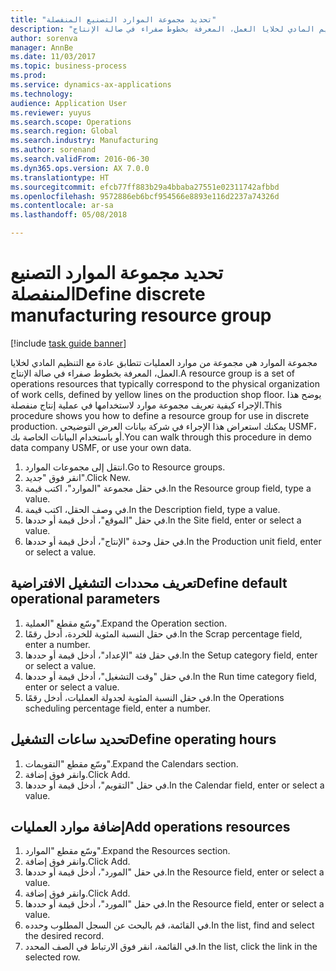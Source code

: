 ```yaml
--- 
title: "تحديد مجموعة الموارد التصنيع المنفصلة"
description: "مجموعة الموارد هي مجموعة من موارد العمليات تتطابق عادة مع التنظيم المادي لخلايا العمل، المعرفة بخطوط صفراء في صالة الإنتاج."
author: sorenva
manager: AnnBe
ms.date: 11/03/2017
ms.topic: business-process
ms.prod: 
ms.service: dynamics-ax-applications
ms.technology: 
audience: Application User
ms.reviewer: yuyus
ms.search.scope: Operations
ms.search.region: Global
ms.search.industry: Manufacturing
ms.author: sorenand
ms.search.validFrom: 2016-06-30
ms.dyn365.ops.version: AX 7.0.0
ms.translationtype: HT
ms.sourcegitcommit: efcb77ff883b29a4bbaba27551e02311742afbbd
ms.openlocfilehash: 9572886eb6bcf954566e8893e116d2237a74326d
ms.contentlocale: ar-sa
ms.lasthandoff: 05/08/2018

---
```

# <a name="define-discrete-manufacturing-resource-group"></a><span data-ttu-id="9d1e1-103">تحديد مجموعة الموارد التصنيع المنفصلة</span><span class="sxs-lookup"><span data-stu-id="9d1e1-103">Define discrete manufacturing resource group</span></span>

[!include [task guide banner](../../includes/task-guide-banner.md)]

<span data-ttu-id="9d1e1-104">مجموعة الموارد هي مجموعة من موارد العمليات تتطابق عادة مع التنظيم المادي لخلايا العمل، المعرفة بخطوط صفراء في صالة الإنتاج.</span><span class="sxs-lookup"><span data-stu-id="9d1e1-104">A resource group is a set of operations resources that typically correspond to the physical organization of work cells, defined by yellow lines on the production shop floor.</span></span> <span data-ttu-id="9d1e1-105">يوضح هذا الإجراء كيفية تعريف مجموعة موارد لاستخدامها في عملية إنتاج منفصلة.</span><span class="sxs-lookup"><span data-stu-id="9d1e1-105">This procedure shows you how to define a resource group for use in discrete production.</span></span> <span data-ttu-id="9d1e1-106">يمكنك استعراض هذا الإجراء في شركة بيانات العرض التوضيحي USMF، أو باستخدام البيانات الخاصة بك.</span><span class="sxs-lookup"><span data-stu-id="9d1e1-106">You can walk through this procedure in demo data company USMF, or use your own data.</span></span>

1. <span data-ttu-id="9d1e1-107">انتقل إلى مجموعات الموارد.</span><span class="sxs-lookup"><span data-stu-id="9d1e1-107">Go to Resource groups.</span></span>
2. <span data-ttu-id="9d1e1-108">انقر فوق "جديد".</span><span class="sxs-lookup"><span data-stu-id="9d1e1-108">Click New.</span></span>
3. <span data-ttu-id="9d1e1-109">في حقل مجموعة "الموارد"، اكتب قيمة.</span><span class="sxs-lookup"><span data-stu-id="9d1e1-109">In the Resource group field, type a value.</span></span>
4. <span data-ttu-id="9d1e1-110">في وصف الحقل، اكتب قيمة.</span><span class="sxs-lookup"><span data-stu-id="9d1e1-110">In the Description field, type a value.</span></span>
5. <span data-ttu-id="9d1e1-111">في حقل "الموقع"، أدخل قيمة أو حددها.</span><span class="sxs-lookup"><span data-stu-id="9d1e1-111">In the Site field, enter or select a value.</span></span>
6. <span data-ttu-id="9d1e1-112">في حقل وحدة "الإنتاج"، أدخل قيمة أو حددها.</span><span class="sxs-lookup"><span data-stu-id="9d1e1-112">In the Production unit field, enter or select a value.</span></span>

## <a name="define-default-operational-parameters"></a><span data-ttu-id="9d1e1-113">تعريف محددات التشغيل الافتراضية</span><span class="sxs-lookup"><span data-stu-id="9d1e1-113">Define default operational parameters</span></span>
1. <span data-ttu-id="9d1e1-114">وسّع مقطع "العملية".</span><span class="sxs-lookup"><span data-stu-id="9d1e1-114">Expand the Operation section.</span></span>
2. <span data-ttu-id="9d1e1-115">في حقل النسبة المئوية للخردة، أدخل رقمًا.</span><span class="sxs-lookup"><span data-stu-id="9d1e1-115">In the Scrap percentage field, enter a number.</span></span>
3. <span data-ttu-id="9d1e1-116">في حقل فئة "الإعداد"، أدخل قيمة أو حددها.</span><span class="sxs-lookup"><span data-stu-id="9d1e1-116">In the Setup category field, enter or select a value.</span></span>
4. <span data-ttu-id="9d1e1-117">في حقل "وقت التشغيل"، أدخل قيمة أو حددها.</span><span class="sxs-lookup"><span data-stu-id="9d1e1-117">In the Run time category field, enter or select a value.</span></span>
5. <span data-ttu-id="9d1e1-118">في حقل النسبة المئوية لجدولة العمليات، أدخل رقمًا.</span><span class="sxs-lookup"><span data-stu-id="9d1e1-118">In the Operations scheduling percentage field, enter a number.</span></span>

## <a name="define-operating-hours"></a><span data-ttu-id="9d1e1-119">تحديد ساعات التشغيل</span><span class="sxs-lookup"><span data-stu-id="9d1e1-119">Define operating hours</span></span>
1. <span data-ttu-id="9d1e1-120">وسّع مقطع "التقويمات".</span><span class="sxs-lookup"><span data-stu-id="9d1e1-120">Expand the Calendars section.</span></span>
2. <span data-ttu-id="9d1e1-121">وانقر فوق إضافة.</span><span class="sxs-lookup"><span data-stu-id="9d1e1-121">Click Add.</span></span>
3. <span data-ttu-id="9d1e1-122">في حقل "التقويم"، أدخل قيمة أو حددها.</span><span class="sxs-lookup"><span data-stu-id="9d1e1-122">In the Calendar field, enter or select a value.</span></span>

## <a name="add-operations-resources"></a><span data-ttu-id="9d1e1-123">إضافة موارد العمليات</span><span class="sxs-lookup"><span data-stu-id="9d1e1-123">Add operations resources</span></span>
1. <span data-ttu-id="9d1e1-124">وسّع مقطع "الموارد".</span><span class="sxs-lookup"><span data-stu-id="9d1e1-124">Expand the Resources section.</span></span>
2. <span data-ttu-id="9d1e1-125">وانقر فوق إضافة.</span><span class="sxs-lookup"><span data-stu-id="9d1e1-125">Click Add.</span></span>
3. <span data-ttu-id="9d1e1-126">في حقل "المورد"، أدخل قيمة أو حددها.</span><span class="sxs-lookup"><span data-stu-id="9d1e1-126">In the Resource field, enter or select a value.</span></span>
4. <span data-ttu-id="9d1e1-127">وانقر فوق إضافة.</span><span class="sxs-lookup"><span data-stu-id="9d1e1-127">Click Add.</span></span>
5. <span data-ttu-id="9d1e1-128">في حقل "المورد"، أدخل قيمة أو حددها.</span><span class="sxs-lookup"><span data-stu-id="9d1e1-128">In the Resource field, enter or select a value.</span></span>
6. <span data-ttu-id="9d1e1-129">في القائمة، قم بالبحث عن السجل المطلوب وحدده.</span><span class="sxs-lookup"><span data-stu-id="9d1e1-129">In the list, find and select the desired record.</span></span>
7. <span data-ttu-id="9d1e1-130">في القائمة، انقر فوق الارتباط في الصف المحدد.</span><span class="sxs-lookup"><span data-stu-id="9d1e1-130">In the list, click the link in the selected row.</span></span>



